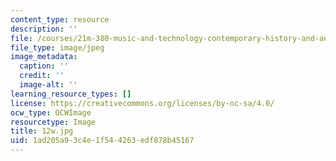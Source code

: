 ```yaml
---
content_type: resource
description: ''
file: /courses/21m-380-music-and-technology-contemporary-history-and-aesthetics-fall-2009/1ad205a93c4e1f544263edf878b45167_12w.jpg
file_type: image/jpeg
image_metadata:
  caption: ''
  credit: ''
  image-alt: ''
learning_resource_types: []
license: https://creativecommons.org/licenses/by-nc-sa/4.0/
ocw_type: OCWImage
resourcetype: Image
title: 12w.jpg
uid: 1ad205a9-3c4e-1f54-4263-edf878b45167
---
```

